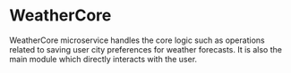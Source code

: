 # WeatherCore

WeatherCore microservice handles the core logic such as operations related to saving user city preferences for weather forecasts. It is also the main module which directly interacts with the user.
